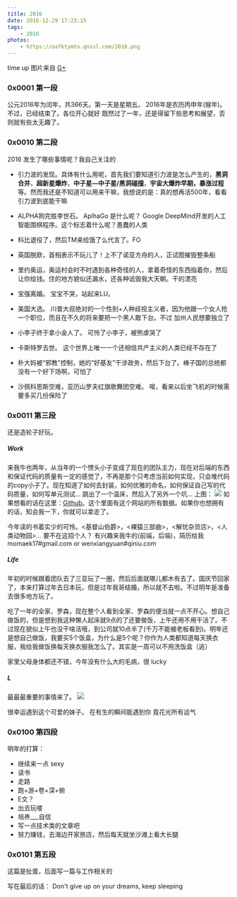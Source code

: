 ```yaml
---
title: 2016
date: 2016-12-29 17:23:15
tags: 
	- 2016
photos: 
	- https://oa7ktymto.qnssl.com/2016.png
---
```


time up
图片来自 [G+](https://plus.google.com/photos/photo/115855732814015840371/6349117716956975586?icm=false)

<!--more-->

### 0x0001 第一段

公元2016年为闰年，共366天。第一天是星期五。
2016年是农历丙申年(猴年)。
不过，已经结束了。各位开心就好
既然过了一年，还是得留下些思考和展望，否则就有些太无趣了。

### 0x0010 第二段

2016 发生了哪些事情呢？我自己关注的

+ 引力波的发现。具体有什么用呢，首先我们要知道引力波是怎么产生的，**黑洞合并**，**超新星爆炸**，**中子星—中子星/黑洞碰撞**，**宇宙大爆炸早期，暴涨过程** 等。然而我还是不知道可以用来干嘛，我想说的是：真的想再活500年，看看引力波到底能干嘛

+ ALPHA狗完胜李世石。 AplhaGo 是什么呢？ Google DeepMind开发的人工智能围棋程序。这个标志着什么呢？愚蠢的人类

+ 科比退役了，然后TM来给饿了么代言了。FO

+ 英国脱欧，首相表示不玩儿了！上不了诺亚方舟的人，正试图摧毁整条船

+ 里约奥运，奥运村会时不时遇到各种奇怪的人，拿着奇怪的东西指着你，然后让你给钱。住的地方貌似还漏水，还各种诋毁我大天朝。干的漂亮

+ 宝强离婚。 宝宝不哭，站起来LU。

+ 美国大选。 川普大叔绝对的一个性别+人种歧视主义者，因为他跟一个女人抢一个职位，而且在不久的将来要把一个黑人敢下台。不过 加州人民想要独立了

+ 小李子终于拿小金人了。 可怜了小李子，被熊虐哭了

+ 卡斯特罗去世。 这个世界上唯一一个还相信共产主义的人类已经不存在了

+ 朴大妈被“邪教”控制，她的“好基友”干涉政务，然后下台了。棒子国的总统都没有一个好下场啊，可怕了

+ 沙佩科恩斯空难，亚历山罗夫红旗歌舞团空难。 唉，看来以后坐飞机的时候需要多买几份保险了

### 0x0011 第三段 

还是造轮子好玩。

##### Work

来我牛也两年，从当年的一个愣头小子变成了现在的团队主力，现在对后端的东西和保证代码的质量有一定的感觉了，不再是那个只考虑当前如何实现，只会堆代码的copy小子了。现在知道了如何去封装，如何优雅的命名，如何保证自己写的代码质量，如何写单元测试...
跳出了一个温床，然后入了另外一个坑...
上图：
![](https://oa7ktymto.qnssl.com/work_2016.png)
如果想看的话在这里：[Github](https://github.com/momaek)。这个里面有这个网站的所有数据。如果你也想拥有的话，知会我一下，你就可以拿走了。

今年读的书着实少的可怜。<基督山伯爵>，<裸猿三部曲>，<解忧杂货店>，<人类动物园>...
要不在这招个人？ 有兴趣来我牛的(前端，后端)，简历给我 momaek17#gmail.com or wenxiangyuan#qiniu.com

##### Life

年初的时候跟着团队去了三亚玩了一圈，然后后面就哪儿都木有去了。国庆节回家了，本来打算过年去日本玩，但是过年我哥结婚，所以就不去啦。不过明年是准备去很多地方玩了。

吃了一年的全家、罗森，现在整个人看到全家、罗森的便当就一点不开心。想自己做饭的，但是想到我这种懒人起床就9点的了还要做饭，上午还用不用干活了。不过现在貌似上午也没干啥活哦，到公司就10点半了(千万不能被老板看到)。明年还是想自己做饭，我要买5个饭盒，为什么是5个呢？你作为人类都知道每天换衣服，我给我做饭换每天换衣服我怎么了。其实是一周可以不用洗饭盒（逃）

家里父母身体都还不错，今年没有什么大的毛病，很 lucky

##### L

最最最重要的事情来了。
![](https://oa7ktymto.qnssl.com/l_2016.png)

很幸运遇到这个可爱的妹子。
在有生的瞬间能遇到你
竟花光所有运气

### 0x0100 第四段

明年的打算：

+ 继续来一点 sexy 
+ 读书
+ 走路
+ 跑+游+卷+深+俯
+ E文？
+ 出去玩喽
+ 培养___自信
+ 写一点技术类的文章吧
+ 努力赚钱，去海边开家旅店，然后每天就坐沙滩上看大长腿

### 0x0101 第五段

这篇是扯蛋，后面写一篇与工作相关的

写在最后的话：
Don't give up on your dreams, keep sleeping